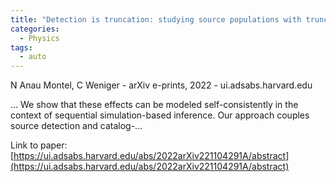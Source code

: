 ```yaml
---
title: "Detection is truncation: studying source populations with truncated marginal neural ratio estimation"
categories:
  - Physics
tags:
  - auto
---
```

N Anau Montel, C Weniger - arXiv e-prints, 2022 - ui.adsabs.harvard.edu

… We show that these effects can be modeled self-consistently in the context of sequential simulation-based inference. Our approach couples source detection and catalog-…

Link to paper: [https://ui.adsabs.harvard.edu/abs/2022arXiv221104291A/abstract](https://ui.adsabs.harvard.edu/abs/2022arXiv221104291A/abstract)
